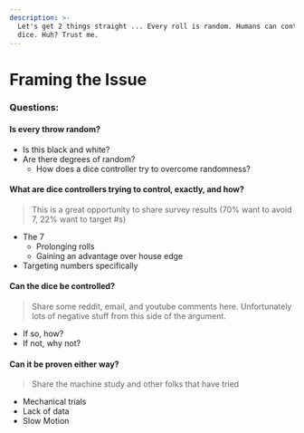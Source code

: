 ```yaml
---
description: >-
  Let's get 2 things straight ... Every roll is random. Humans can control the
  dice. Huh? Trust me.
---
```


# Framing the Issue

### Questions:

#### Is every throw random?

* Is this black and white?
* Are there degrees of random?
  * How does a dice controller try to overcome randomness?

#### What are dice controllers trying to control, exactly, and how?

> This is a great opportunity to share survey results \(70% want to avoid 7, 22% want to target \#s\)

* The 7
  * Prolonging rolls
  * Gaining an advantage over house edge
* Targeting numbers specifically

#### Can the dice be controlled?

> Share some reddit, email, and youtube comments here. Unfortunately lots of negative stuff from this side of the argument.

* If so, how?
* If not, why not?

#### Can it be proven either way?

> Share the machine study and other folks that have tried

* Mechanical trials
* Lack of data
* Slow Motion

